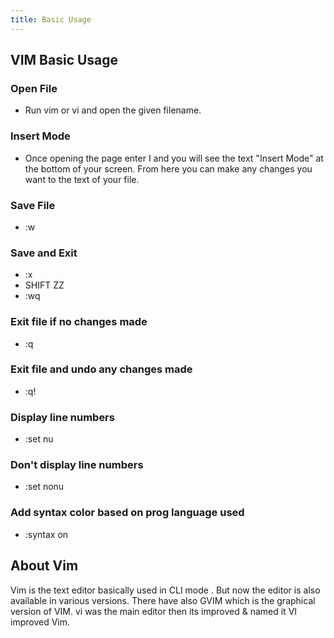 ```yaml
---
title: Basic Usage
---
```

## VIM Basic Usage
  
### Open File
- Run vim or vi and open the given filename.

### Insert Mode
- Once opening the page enter I and you will see the text "Insert Mode" at the bottom of your screen. From here you can make any changes you want to the text of your file.

### Save File
- :w

### Save and Exit
- :x 
- SHIFT ZZ
- :wq

### Exit file if no changes made
- :q

### Exit file and undo any changes made
- :q!

### Display line numbers
- :set nu

### Don't display line numbers
- :set nonu

### Add syntax color based on prog language used
- :syntax on

## About Vim
Vim is the text editor basically used in CLI mode . But now the editor is also available in various versions. There have 
also GVIM which is the graphical version of VIM. vi was the main editor then its improved & named it VI improved Vim.


